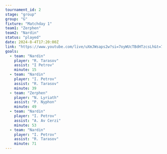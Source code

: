 ```yaml
---
tournament_id: 2
stage: "group"
group: "G"
fixture: "Matchday 1"
team1: "Zerphen"
team2: "Nardin"
status: "played"
date: 2024-8-4T17:20:00Z
link: "https://www.youtube.com/live/uXmJWsaps2w?si=7oyWUcTBdHTzcsLh&t=7790"
goals:
  - team: "Nardin"
    player: "R. Tarasov"
    assist: "I Petrov"
    minute: 15
  - team: "Nardin"
    player: "I. Petrov"
    assist: "R. Tarasov"
    minute: 39
  - team: "Zerphen"
    player: "N. Lyriath"
    assist: "P. Nyphon"
    minute: 49
  - team: "Nardin"
    player: "I. Petrov"
    assist: "A. Av Cerzi"
    minute: 53
  - team: "Nardin"
    player: "I. Petrov"
    assist: "R. Tarasov"
    minute: 71
---
```

